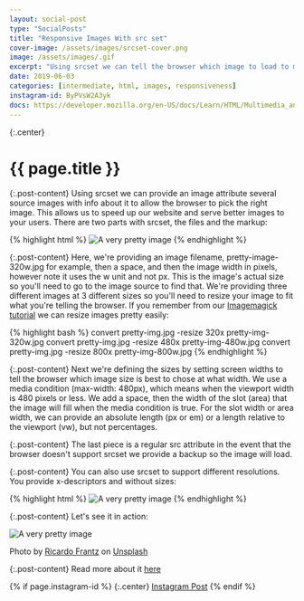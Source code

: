 ```yaml
---
layout: social-post
type: "SocialPosts"
title: "Responsive Images With src set"
cover-image: /assets/images/srcset-cover.png
image: /assets/images/.gif
excerpt: "Using srcset we can tell the browser which image to load to make our website faster and look better."
date: 2019-06-03
categories: [intermediate, html, images, responsiveness]
instagram-id: ByPVsW2A3yk
docs: https://developer.mozilla.org/en-US/docs/Learn/HTML/Multimedia_and_embedding/Responsive_images
---
```

{:.center}
# {{ page.title }}

{:.post-content}
Using srcset we can provide an image attribute several source images
with info about it to allow the browser to pick the right image. This allows us to speed up
our website and serve better images to your users. There are two parts
with srcset, the files and the markup:

{% highlight html %}
<img srcset="pretty-img-320w.jpg 320w,
             pretty-img-480w.jpg 480w,
             pretty-img-800w.jpg 800w"
     sizes="(max-width: 320px) 320px,
            (max-width: 480px) 480px,
            800px"
     src="pretty-img-800w.jpg" alt="A very pretty image">
{% endhighlight %}

{:.post-content}
Here, we're providing an image filename, pretty-image-320w.jpg for example, then a 
space, and then the image width in pixels, however note it uses the w unit and not px. This 
is the image's actual size so you'll need to go to the image source to find that. We're providing
three different images at 3 different sizes so you'll need to resize your image
to fit what you're telling the browser. If you remember from our [Imagemagick tutorial](/social-posts/image-manipulations-with-imagemagick/)
we can resize images pretty easily:

{% highlight bash %}
convert pretty-img.jpg -resize 320x pretty-img-320w.jpg
convert pretty-img.jpg -resize 480x pretty-img-480w.jpg
convert pretty-img.jpg -resize 800x pretty-img-800w.jpg
{% endhighlight %}

{:.post-content}
Next we're defining the sizes by setting screen widths to tell the browser
which image size is best to chose at what width. We use a media condition (max-width: 480px),
which means when the viewport width is 480 pixels or less. We add a space, then
the width of the slot (area) that the image will fill when the media condition is true. 
For the slot width or area width, we can provide an absolute length (px or em) or
a length relative to the viewport (vw), but not percentages.

{:.post-content}
The last piece is a regular src attribute in the event that the browser doesn't support
srcset we provide a backup so the image will load.


{:.post-content}
You can also use srcset to support different resolutions. You provide x-descriptors and 
without sizes:

{% highlight html %}
<img srcset="pretty-img-320w.jpg,
             pretty-img-480w.jpg 1.5x,
             pretty-img-640w.jpg 2x"
     src="pretty-img-640w.jpg" alt="A very pretty image">
{% endhighlight %}

{:.post-content}
Let's see it in action:

<img srcset="/assets/images/pretty-img-320w.jpg 320w,
             /assets/images/pretty-img-480w.jpg 480w,
             /assets/images/pretty-img-800w.jpg 800w"
     sizes="(max-width: 320px) 320px,
            (max-width: 480px) 480px,
            800px"
     src="/assets/images/pretty-img-800w.jpg" alt="A very pretty image">

Photo by <a href="https://unsplash.com/@ricardofrantz?utm_source=unsplash&amp;utm_medium=referral&amp;utm_content=creditCopyText" target="_blank">Ricardo Frantz</a> on 
<a href="/search/photos/pretty?utm_source=unsplash&amp;utm_medium=referral&amp;utm_content=creditCopyText" target="_blank">Unsplash</a>

{:.post-content}
Read more about it <a href="{{page.docs}}" target="_blank">here</a>

{% if page.instagram-id %}
{:.center}
<a class="insta-link" href="https://www.instagram.com/p/{{page.instagram-id}}" target="_blank">Instagram Post</a>
{% endif %}
